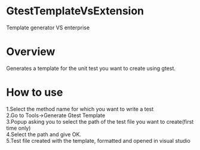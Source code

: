 # GtestTemplateVsExtension
Template generator VS enterprise

# Overview
Generates a template for the unit test you want to create using gtest.

# How to use
1.Select the method name for which you want to write a test</br>
2.Go to Tools->Generate Gtest Template</br>
3.Popup asking you to select the path of the test file you want to create(first time only)</br>
4.Select the path and give OK.</br>
5.Test file created with the template, formatted and opened in visual studio</br>
